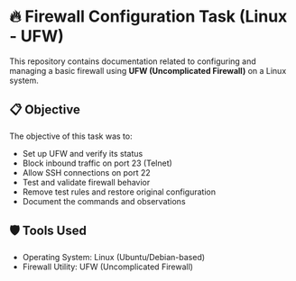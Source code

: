 # 🔥 Firewall Configuration Task (Linux - UFW)

This repository contains documentation related to configuring and managing a basic firewall using **UFW (Uncomplicated Firewall)** on a Linux system.

## 📋 Objective

The objective of this task was to:
- Set up UFW and verify its status
- Block inbound traffic on port 23 (Telnet)
- Allow SSH connections on port 22
- Test and validate firewall behavior
- Remove test rules and restore original configuration
- Document the commands and observations


## 🛡️ Tools Used

- Operating System: Linux (Ubuntu/Debian-based)
- Firewall Utility: UFW (Uncomplicated Firewall)
